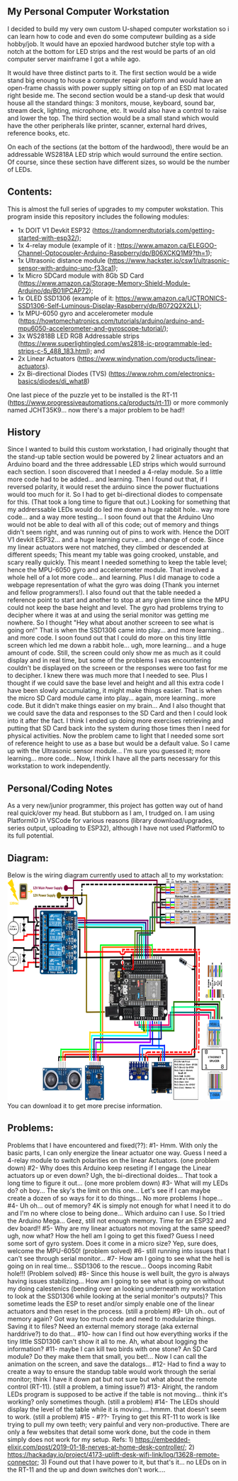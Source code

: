 ## My Personal Computer Workstation

I decided to build my very own custom U-shaped computer workstation so i can learn how to code and even do some computewr building as a side hobby/job.
It would have an epoxied hardwood butcher style top with a notch at the bottom for LED strips and the rest would be parts of an old computer server mainframe I got a while ago.

It would have three distinct parts to it.
The first section would be a wide stand big enoung to house a computer repair platform and would have an open-frame chassis with power supply sitting on top of an ESD mat located right beside me.
The second section would be a stand-up desk that would house all the standard things: 3 monitors, mouse, keyboard, sound bar, stream deck, lighting, microphone, etc. It would also have a control to raise and lower the top.
The third section would be a small stand which would have the other peripherals like printer, scanner, external hard drives, reference books, etc.

On each of the sections (at the bottom of the hardwood), there would be an addressable WS2818A LED strip which would surround the entire section.
Of course, since these section have different sizes, so would be the number of LEDs.

## Contents:
This is almost the full series of upgrades to my computer wokstation.
This program inside this repository includes the following modules:
- 1x DOIT V1 Devkit ESP32 (https://randomnerdtutorials.com/getting-started-with-esp32/);
- 1x 4-relay module (example of it : https://www.amazon.ca/ELEGOO-Channel-Optocoupler-Arduino-Raspberry/dp/B06XCKQ1M9?th=1);
- 1x Ultrasonic distance module (https://www.hackster.io/csw1/ultrasonic-sensor-with-arduino-uno-f33ca1);
- 1x Micro SDCard module with 8Gb SD Card (https://www.amazon.ca/Storage-Memory-Shield-Module-Arduino/dp/B01IPCAP72);
- 1x OLED SSD1306 (example of it: https://www.amazon.ca/UCTRONICS-SSD1306-Self-Luminous-Display-Raspberry/dp/B072Q2X2LL);
- 1x MPU-6050 gyro and accelerometer module (https://howtomechatronics.com/tutorials/arduino/arduino-and-mpu6050-accelerometer-and-gyroscope-tutorial/);
- 3x WS2818B LED RGB Addressable strips (https://www.superlightingled.com/ws2818-ic-programmable-led-strips-c-5_488_183.html); and
- 2x Linear Actuators (https://www.windynation.com/products/linear-actuators).
- 2x Bi-directional Diodes (TVS) (https://www.rohm.com/electronics-basics/diodes/di_what8)

One last piece of the puzzle yet to be installed is the RT-11 (https://www.progressiveautomations.ca/products/rt-11) or more commonly named JCHT35K9... now there's a major problem to be had!!

## History
Since I wanted to build this custom workstation, I had originally thought that the stand-up table section would be powered by 2 linear actuators and an Arduino board and the three addressable LED strips which would surround each section.
I soon discovered that I needed a 4-relay module. So a little more code had to be added... and learning.
Then I found out that, if I reversed polarity, it would reset the arduino since the power fluctuations would too much for it.
So I had to get bi-directional diodes to compensate for this. (That took a long time to figure that out.)
Looking for something that my addrerssable LEDs would do led me down a huge rabbit hole.. way more code... and a way more testing...
I soon found out that the Arduino Uno would not be able to deal with all of this code; out of memory and things didn't seem right, and was running out of pins to work with.
Hence the DOIT V1 devkit ESP32... and a huge learning curve... and change of code.
Since my linear actuators were not matched, they climbed or descended at different speeds; This meant my table was going crooked, unstable, and scary really quickly.
This meant I needed something to keep the table level; hence the MPU-6050 gyro and accelerometer module.
That involved a whole hell of a lot more code... and learning.
Plus I did manage to code a webpage representation of what the gyro was doing (Thank you internet and fellow programmers!).
I also found out that the table needed a reference point to start and another to stop at any given time since the MPU could not keep the base height and level.
The gyro had problems trying to decipher where it was at and using the serial monitor was getting me nowhere.
So I thought "Hey what about another screeen to see what is going on!"
That is when the SSD1306 came into play... and more learning.. and more code.
I soon found out that I could do more on this tiny little screen which led me down a rabbit hole... ugh, more learning... and a huge amount of code.
Still, the screen could only show me as much as it could display and in real time, but some of the problems I was encountering couldn't be displayed on the screeen or the responses were too fast for me to decipher.
I knew there was much more that I needed to see. Plus I thought if we could save the base level and height and all this extra code I have been slowly accumulating, it might make things easier.
That is when the micro SD Card module came into play... again, more learning.. more code. But it didn't make things easier on my brain...
And I also thought that we could save the data and responses to the SD Card and then I could look into it after the fact.
I think I ended up doing more exercises retrieving and putting that SD Card back into the system during those times then I need for physical activities.
Now the problem came to light that I needed some sort of reference height to use as a base but would be a default value.
So I came up with the Ultrasonic sensor module... I'm sure you guessed it; more learning... more code...
Now, I think I have all the parts necessary for this workstation to work independently.

## Personal/Coding Notes
As a very new/junior programmer, this project has gotten way out of hand real quick/over my head. But stubborn as I am, I trudged on.
I am using PlatformIO in VSCode for various reasons (library download/upgrades, series output, uploading to ESP32), although I have not used PlatformIO to its full potential.

## Diagram:
Below is the wiring diagram currently used to attach all to my workstation:
<img height=500 width=750 alt="Wiring diagram" src="https://github.com/Scarecrow1965/LED-SDCard-MPU-LA-OLED-ESP32/blob/main/ESP32-deskstand-wiring2.png">
You can download it to get more precise information.

## Problems:
Problems that I have encountered and fixed(??):
 #1- Hmm. With only the basic parts, I can only energize the linear actuator one way. Guess I need a 4-relay module to switch polarities on the linear Actuators. (one problem down)
 #2- Why does this Arduino keep reseting if I engage the Linear actuators up or even down? Ugh, the bi-directional doides... That took a long time to figure it out... (one more problem down)
 #3- What will my LEDs do? oh boy... The sky's the limit on this one... Let's see if I can maybe create a dozen of so ways for it to do things... No more problems I hope...
 #4- Uh oh... out of memory? 4K is simply not enough for what I need it to do and I'm no where close to being done... Which arduino can I use. So I tried the Arduino Mega...  Geez, still not enough memory. Time for an ESP32 and dev board!!
 #5- Why are my linear actuators not moving at the same speed? ugh, now what? How the hell am I going to get this fixed? Guess I need some sort of gyro system. Does it come in a micro size? Yep, sure does, welcome the MPU-6050! (problem solved)
 #6- still running into issues that I can't see through serial monitor...
 #7- How am I going to see what the hell is going on in real time... SSD1306 to the rescue... Ooops incoming Rabit hole!!! (Problem solved)
 #8- Since this house is well built, the gyro is always having issues stabilizing...
  How am I going to see what is going on without my doing calestenics (bending over an looking underneath my workstation to look at the SSD1306 while looking at the serial monitor's outputs)?
  This sometime leads the ESP to reset and/or simply enable one of the linear actuators and then reset in the process. (still a problem)
 #9- Uh oh.. out of memory again? Got way too much code and need to modularize things. Saving it to files? Need an external memory storage (aka external harddrive?) to do that...
 #10- how can I find out how everything works if the tiny little SSD1306 can't show it all to me. Ah, what about logging the information?
 #11- maybe I can kill two birds with one stone? An SD Card module? Do they make them that small, you bet!... Now I can call the animation on the screen, and save the datalogs...
 #12- Had to find a way to create a way to ensure the standup table would work through the serial monitor; think I have it down pat but not sure but what about the remote control (RT-11). (still a problem, a timing issue?)
 #13- Alright, the random LEDs program is supposed to be active if the table is not moving... think it's working? only sometimes though. (still a problem)
 #14- The LEDs should display the level of the table while it is moving.... hmmm. that doesn't seem to work. (still a problem)
 #15 - 
 #??- Trying to get this RT-11 to work is like trying to pull my own teeth; very painful and very non-productive. 
 There are only a few websites that detail some work done, but the code in them simply does not work for my setup. Refs: 1) https://embedded-elixir.com/post/2019-01-18-nerves-at-home-desk-controller/; 2) https://hackaday.io/project/4173-uplift-desk-wifi-link/log/13628-remote-connector; 3) 
 Found out that I have power to it, but that's it... no LEDs on in the RT-11 and the up and down switches don't work....
